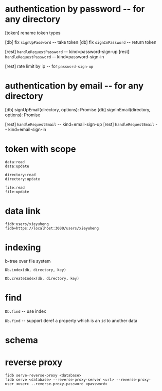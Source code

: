 # authentication by password -- for any directory

[token] rename token types

[db] fix `signUpPassword` -- take token
[db] fix `signInPassword` -- return token

[rest] `handleRequestPassword` -- kind=password-sign-up
[rest] `handleRequestPassword` -- kind=password-sign-in

[rest] rate limit by ip -- for `password-sign-up`

# authentication by email -- for any directory

[db] signUpEmail(directory, options): Promise<void>
[db] signInEmail(directory, options): Promise<Token>

[rest] `handleRequestEmail` -- kind=email-sign-up
[rest] `handleRequestEmail` -- kind=email-sign-in

# token with scope

```
data:read
data:update

directory:read
directory:update

file:read
file:update
```

# data link

```
fidb:users/xieyuheng
fidb+https://localhost:3000/users/xieyuheng
```

# indexing

b-tree over file system

`Db.index(db, directory, key)`

`Db.createIndex(db, directory, key)`

# find

`Db.find` -- use index

`Db.find` -- support deref a property which is an `id` to another data

# schema

# reverse proxy

```
fidb serve-reverse-proxy <database>
fidb serve <database> --reverse-proxy-server <url> --reverse-proxy-user <user> --reverse-proxy-password <password>
```
